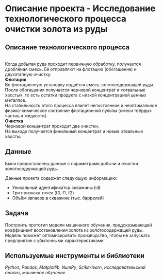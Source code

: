 # Описание проекта - Исследование технологического процесса очистки золота из руды

## Описание технологического процесса

<br> Когда добытая руда проходит первичную обработку, получается дроблёная смесь. Её отправляют на флотацию (обогащение) и двухэтапную очистку.
<br> **Флотация**
<br> Во флотационную установку подаётся смесь золотосодержащей руды. После обогащения получается черновой концентрат и «отвальные хвосты», то есть остатки продукта с низкой концентрацией ценных металлов.
<br> На стабильность этого процесса влияет непостоянное и неоптимальное физико-химическое состояние флотационной пульпы (смеси твёрдых частиц и жидкости).
<br> **Очистка**
<br> Черновой концентрат проходит две очистки. 
<br>На выходе получается финальный концентрат и новые отвальные хвосты.

## Данные

Были предоставлены данные с параметрами добычи и очистки золотосодержащей руды.

Данные проекта содержат следующую информацию:
- Уникальный идентификатор скважины (id)
- Три признака точек (f0, f1, f2)
- Объём запасов в скважине (тыс. баррелей)

## Задача

Построить прототип модели машинного обучения, предсказывающей коэффициент восстановления золота из золотосодержащей руды.
Модель поможет оптимизировать производство, чтобы не запускать предприятие с убыточными характеристиками.

## Используемые инструменты и библиотеки
*Python*, *Pandas*, *Matplotlib*, *NumPy*, *Scikit-learn*, *исследовательский анализ*, *машинное обучение*
